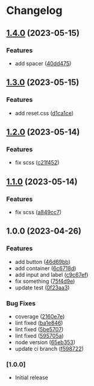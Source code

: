 # Changelog

## [1.4.0](https://github.com/takashiAg/react-styledcomponent-lib/compare/v1.3.0...v1.4.0) (2023-05-15)


### Features

* add spacer ([40dd475](https://github.com/takashiAg/react-styledcomponent-lib/commit/40dd4750fd61d98665627fcdac5b1de945214b58))

## [1.3.0](https://github.com/takashiAg/react-styledcomponent-lib/compare/v1.2.0...v1.3.0) (2023-05-15)


### Features

* add reset.css ([d1ca1ce](https://github.com/takashiAg/react-styledcomponent-lib/commit/d1ca1ce70bafc0311cf54bcbb5c70373e61ff83f))

## [1.2.0](https://github.com/takashiAg/react-styledcomponent-lib/compare/v1.1.0...v1.2.0) (2023-05-14)


### Features

* fix scss ([c21f452](https://github.com/takashiAg/react-styledcomponent-lib/commit/c21f452304eb5af10fcf5231f2844944070099b4))

## [1.1.0](https://github.com/takashiAg/react-styledcomponent-lib/compare/v1.0.0...v1.1.0) (2023-05-14)


### Features

* fix scss ([a849cc7](https://github.com/takashiAg/react-styledcomponent-lib/commit/a849cc7622b369d11049b361a9d5cc04f14672e5))

## 1.0.0 (2023-04-26)


### Features

* add button ([46d69bb](https://github.com/takashiAg/react-styledcomponent-lib/commit/46d69bb596b50ea41fafb1e7fd4c3f654f9752da))
* add container ([6c6718d](https://github.com/takashiAg/react-styledcomponent-lib/commit/6c6718d27633799c9a477ae566cad49758b7c716))
* add input and label ([c9c67ef](https://github.com/takashiAg/react-styledcomponent-lib/commit/c9c67ef2dde9885d50f07cb1cdf87581757e360b))
* fix something ([75f4d9e](https://github.com/takashiAg/react-styledcomponent-lib/commit/75f4d9e471723c3591b7419440677bf48253f07a))
* update test ([0f23aa3](https://github.com/takashiAg/react-styledcomponent-lib/commit/0f23aa361e77204d895af64d31c189ef6d954ffa))


### Bug Fixes

* coverage ([2160e7e](https://github.com/takashiAg/react-styledcomponent-lib/commit/2160e7e20d649f486d856198d2f90cce6473fdf5))
* lint fixed ([ba1e846](https://github.com/takashiAg/react-styledcomponent-lib/commit/ba1e84613382594ea902df7014f59ddc10b5e00a))
* lint fixed ([5be5707](https://github.com/takashiAg/react-styledcomponent-lib/commit/5be5707b0bdadd2a958215f4ec8e56d362f8c43b))
* lint fixed ([595705a](https://github.com/takashiAg/react-styledcomponent-lib/commit/595705a71723b84eaa4fb672fa09de91f7e0bca5))
* node version ([65eb353](https://github.com/takashiAg/react-styledcomponent-lib/commit/65eb353eb665eedf027183cc8100bd953e0be31a))
* update ci branch ([f598722](https://github.com/takashiAg/react-styledcomponent-lib/commit/f598722088391578c0a3bfc461543c0c85a94a00))

### [1.0.0]

- Initial release
